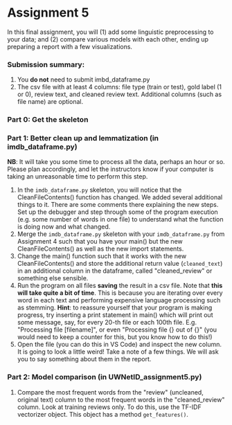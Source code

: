 # Assignment 5

In this final assignment, you will (1) add some linguistic preprocessing to your data; and (2) compare various models with each other, ending up preparing a report with a few visualizations.

### Submission summary:
1. You **do not** need to submit imbd_dataframe.py
2. The csv file with at least 4 columns: file type (train or test), gold label (1 or 0), review text, and cleaned review text. Additional columns (such as file name) are optional.

### Part 0: Get the skeleton

### Part 1: Better clean up and lemmatization (in imdb_dataframe.py)

**NB**: It will take you some time to process all the data, perhaps an hour or so. Please plan accordingly, and let the instructors know if your computer is taking an unreasonable time to perform this step.
1. In the `imdb_dataframe.py` skeleton, you will notice that the CleanFileContents() function has changed. We added several additional things to it. There are some comments there explaining the new steps. Set up the debugger and step through some of the program execution (e.g. some number of words in one file) to understand what the function is doing now and what changed.
2. Merge the  `imdb_dataframe.py` skeleton with your `imdb_dataframe.py` from Assignment 4 such that you have your main() but the new CleanFileContents() as well as the new import statements. 
3. Change the main() function such that it works with the new CleanFileContents() and store the additional return value (`cleaned_text`) in an additional column in the dataframe, called "cleaned_review" or something else sensible.
4. Run the program on all files **saving** the result in a csv file. Note that **this will take quite a bit of time**. This is because you are iterating over every word in each text and performing expensive language processing such as stemming. **Hint**: to reassure yourself that your program is making progress, try inserting a print statement in main() which will print out some message, say, for every 20-th file or each 100th file. E.g. "Processing file [filename]", or even "Processing file {} out of {}" (you would need to keep a counter for this, but you know how to do this!)
5. Open the file (you can do this in VS Code) and inspect the new column. It is going to look a little weird! Take a note of a few things. We will ask you to say something about them in the report.


### Part 2: Model comparison (in UWNetID_assignment5.py)
1. Compare the most frequent words from the "review" (uncleaned, original text) column to the most frequent words in the "cleaned_review" column. Look at training reviews only. To do this, use the TF-IDF vectorizer object. This object has a method `get_features()`.
